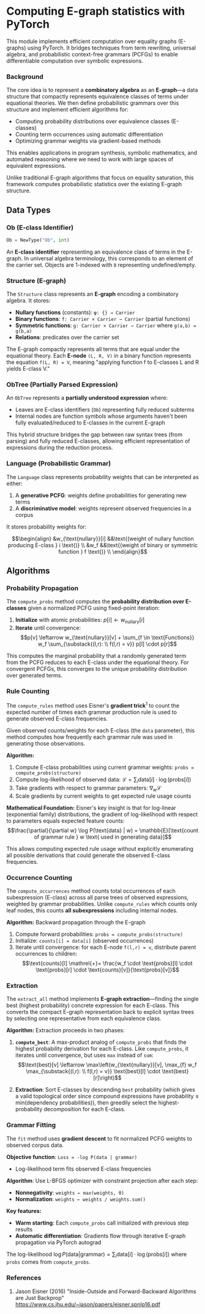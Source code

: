 # Computing E-graph statistics with PyTorch

This module implements efficient computation over equality graphs (E-graphs) using PyTorch. It bridges techniques from term rewriting, universal algebra, and probabilistic context-free grammars (PCFGs) to enable differentiable computation over symbolic expressions.

### Background

The core idea is to represent a **combinatory algebra** as an **E-graph**—a data structure that compactly represents equivalence classes of terms under equational theories. We then define probabilistic grammars over this structure and implement efficient algorithms for:

- Computing probability distributions over equivalence classes (E-classes)
- Counting term occurrences using automatic differentiation  
- Optimizing grammar weights via gradient-based methods

This enables applications in program synthesis, symbolic mathematics, and automated reasoning where we need to work with large spaces of equivalent expressions.

Unlike traditional E-graph algorithms that focus on equality saturation, this framework computes probabilistic statistics over the existing E-graph structure.

## Data Types

### Ob (E-class Identifier)
```python
Ob = NewType("Ob", int)
```
An **E-class identifier** representing an equivalence class of terms in the E-graph. In universal algebra terminology, this corresponds to an element of the carrier set. Objects are 1-indexed with `0` representing undefined/empty.

### Structure (E-graph)
The `Structure` class represents an **E-graph** encoding a combinatory algebra. It stores:

- **Nullary functions** (constants): `φ: {} → Carrier`
- **Binary functions**: `f: Carrier × Carrier ⇀ Carrier` (partial functions)
- **Symmetric functions**: `g: Carrier × Carrier ⇀ Carrier` where `g(a,b) = g(b,a)`
- **Relations**: predicates over the carrier set

The E-graph compactly represents all terms that are equal under the equational theory. Each **E-node** `(L, R, V)` in a binary function represents the equation `f(L, R) = V`, meaning "applying function f to E-classes L and R yields E-class V."

### ObTree (Partially Parsed Expression)
An `ObTree` represents a **partially understood expression** where:
- Leaves are E-class identifiers (`Ob`) representing fully reduced subterms
- Internal nodes are function symbols whose arguments haven't been fully evaluated/reduced to E-classes in the current E-graph

This hybrid structure bridges the gap between raw syntax trees (from parsing) and fully reduced E-classes, allowing efficient representation of expressions during the reduction process.

### Language (Probabilistic Grammar)
The `Language` class represents probability weights that can be interpreted as either:
1. A **generative PCFG**: weights define probabilities for generating new terms
2. A **discriminative model**: weights represent observed frequencies in a corpus

It stores probability weights for:
```math
\begin{align}
&w_{\text{nullary}}[i] &&\text{(weight of nullary function producing E-class } i \text{)} \\
&w_f &&\text{(weight of binary or symmetric function } f \text{)} \\
\end{align}
```

## Algorithms

### Probability Propagation
The `compute_probs` method computes the **probability distribution over E-classes** given a normalized PCFG using fixed-point iteration:

1. **Initialize** with atomic probabilities: $p[i] \leftarrow w_{\text{nullary}}[i]$ 
2. **Iterate** until convergence:
   $$p[v] \leftarrow w_{\text{nullary}}[v] + \sum_{f \in \text{Functions}} w_f \sum_{\substack{(l,r): \\ f(l,r) = v}} p[l] \cdot p[r]$$

This computes the marginal probability that a randomly generated term from the PCFG reduces to each E-class under the equational theory. For convergent PCFGs, this converges to the unique probability distribution over generated terms.

### Rule Counting
The `compute_rules` method uses Eisner's **gradient trick**<sup>1</sup> to count the expected number of times each grammar production rule is used to generate observed E-class frequencies.

Given observed counts/weights for each E-class (the `data` parameter), this method computes how frequently each grammar rule was used in generating those observations.

**Algorithm:**
1. Compute E-class probabilities using current grammar weights: `probs = compute_probs(structure)`
2. Compute log-likelihood of observed data: $\mathcal{L} = \sum_i \text{data}[i] \cdot \log(\text{probs}[i])$
3. Take gradients with respect to grammar parameters: $\nabla_w \mathcal{L}$
4. Scale gradients by current weights to get expected rule usage counts

**Mathematical Foundation:**
Eisner's key insight is that for log-linear (exponential family) distributions, the gradient of log-likelihood with respect to parameters equals expected feature counts:
$$\frac{\partial}{\partial w} \log P(\text{data} | w) = \mathbb{E}[\text{count of grammar rule } w \text{ used in generating data}]$$

This allows computing expected rule usage without explicitly enumerating all possible derivations that could generate the observed E-class frequencies.

### Occurrence Counting
The `compute_occurrences` method counts total occurrences of each subexpression (E-class) across all parse trees of observed expressions, weighted by grammar probabilities. Unlike `compute_rules` which counts only leaf nodes, this counts **all subexpressions** including internal nodes.

**Algorithm:** Backward propagation through the E-graph
1. Compute forward probabilities: `probs = compute_probs(structure)`
2. Initialize: `counts[i] = data[i]` (observed occurrences)  
3. Iterate until convergence: for each E-node `f(l,r) = v`, distribute parent occurrences to children:
   $$\text{counts}[l] \mathrel{+}= \frac{w_f \cdot \text{probs}[l] \cdot \text{probs}[r] \cdot \text{counts}[v]}{\text{probs}[v]}$$

### Extraction
The `extract_all` method implements **E-graph extraction**—finding the single best (highest probability) concrete expression for each E-class. This converts the compact E-graph representation back to explicit syntax trees by selecting one representative from each equivalence class.

**Algorithm:** Extraction proceeds in two phases:
1. **`compute_best`**: A max-product analog of `compute_probs` that finds the highest probability derivation for each E-class. Like `compute_probs`, it iterates until convergence, but uses `max` instead of `sum`:
   $$\text{best}[v] \leftarrow \max\left(w_{\text{nullary}}[v], \max_{f} w_f \max_{\substack{(l,r): \\ f(l,r) = v}} \text{best}[l] \cdot \text{best}[r]\right)$$

2. **Extraction**: Sort E-classes by descending `best` probability (which gives a valid topological order since compound expressions have probability ≤ min(dependency probabilities)), then greedily select the highest-probability decomposition for each E-class.

### Grammar Fitting
The `fit` method uses **gradient descent** to fit normalized PCFG weights to observed corpus data.

**Objective function**: `Loss = -log P(data | grammar)`
- Log-likelihood term fits observed E-class frequencies  

**Algorithm**: Use L-BFGS optimizer with constraint projection after each step:
- **Nonnegativity**: `weights ← max(weights, 0)`
- **Normalization**: `weights ← weights / weights.sum()`

**Key features:**
- **Warm starting**: Each `compute_probs` call initialized with previous step results
- **Automatic differentiation**: Gradients flow through iterative E-graph propagation via PyTorch autograd

The log-likelihood $\log P(\text{data} | \text{grammar}) = \sum_i \text{data}[i] \cdot \log(\text{probs}[i])$ where `probs` comes from `compute_probs`.

### References
1. Jason Eisner (2016)
  "Inside-Outside and Forward-Backward Algorithms are Just Backprop"
  <https://www.cs.jhu.edu/~jason/papers/eisner.spnlp16.pdf>